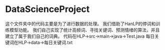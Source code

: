 # DataScienceProject
这个文件夹中的代码主要是为了进行数据的处理。
我们借助了HanLP的停词和训练模型功能。
我们自己实现了统计高频词、寻找关键词、预测情绪的算法，并且建立了属于我们自己的词典。
代码在HLP→src→main→java→Test.java
每日关键词在HLP→data→每日关键词.txt